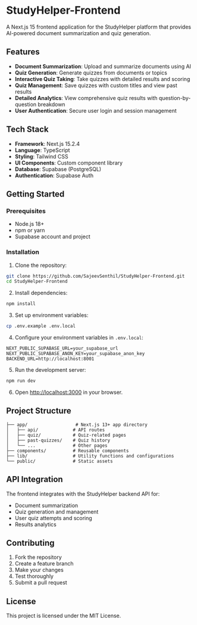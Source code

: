 # StudyHelper-Frontend

A Next.js 15 frontend application for the StudyHelper platform that provides AI-powered document summarization and quiz generation.

## Features

- **Document Summarization**: Upload and summarize documents using AI
- **Quiz Generation**: Generate quizzes from documents or topics
- **Interactive Quiz Taking**: Take quizzes with detailed results and scoring
- **Quiz Management**: Save quizzes with custom titles and view past results
- **Detailed Analytics**: View comprehensive quiz results with question-by-question breakdown
- **User Authentication**: Secure user login and session management

## Tech Stack

- **Framework**: Next.js 15.2.4
- **Language**: TypeScript
- **Styling**: Tailwind CSS
- **UI Components**: Custom component library
- **Database**: Supabase (PostgreSQL)
- **Authentication**: Supabase Auth

## Getting Started

### Prerequisites

- Node.js 18+ 
- npm or yarn
- Supabase account and project

### Installation

1. Clone the repository:
```bash
git clone https://github.com/SajeevSenthil/StudyHelper-Frontend.git
cd StudyHelper-Frontend
```

2. Install dependencies:
```bash
npm install
```

3. Set up environment variables:
```bash
cp .env.example .env.local
```

4. Configure your environment variables in `.env.local`:
```
NEXT_PUBLIC_SUPABASE_URL=your_supabase_url
NEXT_PUBLIC_SUPABASE_ANON_KEY=your_supabase_anon_key
BACKEND_URL=http://localhost:8001
```

5. Run the development server:
```bash
npm run dev
```

6. Open [http://localhost:3000](http://localhost:3000) in your browser.

## Project Structure

```
├── app/                  # Next.js 13+ app directory
│   ├── api/             # API routes
│   ├── quiz/            # Quiz-related pages
│   ├── past-quizzes/    # Quiz history
│   └── ...              # Other pages
├── components/          # Reusable components
├── lib/                 # Utility functions and configurations
└── public/              # Static assets
```

## API Integration

The frontend integrates with the StudyHelper backend API for:
- Document summarization
- Quiz generation and management
- User quiz attempts and scoring
- Results analytics

## Contributing

1. Fork the repository
2. Create a feature branch
3. Make your changes
4. Test thoroughly
5. Submit a pull request

## License

This project is licensed under the MIT License.
